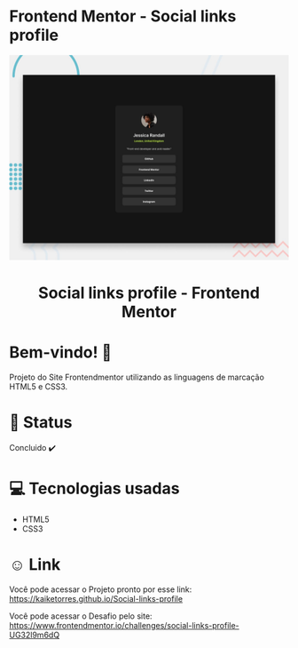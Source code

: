 # Frontend Mentor - Social links profile

![Design preview for the Social links profile coding challenge](./design/desktop-preview.jpg)

<div align="center">
<h1>Social links profile - Frontend Mentor </h1>
</div>

# Bem-vindo! 👋 <a name="id01"></a>
Projeto do Site Frontendmentor utilizando as linguagens de marcação HTML5 e CSS3.


# &#x1F680; Status
Concluido ✔️


# &#x1F4BB; Tecnologias usadas
<ul>
  <li>HTML5</li>
  <li>CSS3</li>
</ul>


# &#X263A; Link
Você pode acessar o Projeto pronto por esse link: https://kaiketorres.github.io/Social-links-profile

Você pode acessar o Desafio pelo site: https://www.frontendmentor.io/challenges/social-links-profile-UG32l9m6dQ
